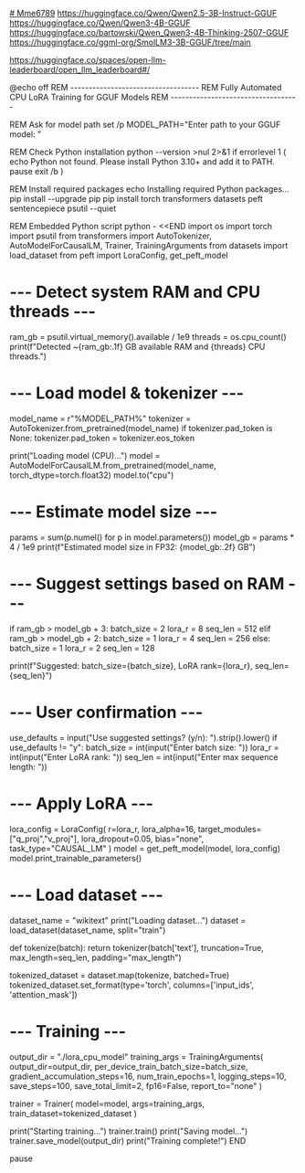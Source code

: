 [# Mme6789](https://huggingface.co/Qwen/Qwen2.5-VL-7B-Instruct)
https://huggingface.co/Qwen/Qwen2.5-3B-Instruct-GGUF
https://huggingface.co/Qwen/Qwen3-4B-GGUF
https://huggingface.co/bartowski/Qwen_Qwen3-4B-Thinking-2507-GGUF
https://huggingface.co/ggml-org/SmolLM3-3B-GGUF/tree/main

https://huggingface.co/spaces/open-llm-leaderboard/open_llm_leaderboard#/



@echo off
REM -----------------------------------
REM Fully Automated CPU LoRA Training for GGUF Models
REM -----------------------------------

REM Ask for model path
set /p MODEL_PATH="Enter path to your GGUF model: "

REM Check Python installation
python --version >nul 2>&1
if errorlevel 1 (
    echo Python not found. Please install Python 3.10+ and add it to PATH.
    pause
    exit /b
)

REM Install required packages
echo Installing required Python packages...
pip install --upgrade pip
pip install torch transformers datasets peft sentencepiece psutil --quiet

REM Embedded Python script
python - <<END
import os
import torch
import psutil
from transformers import AutoTokenizer, AutoModelForCausalLM, Trainer, TrainingArguments
from datasets import load_dataset
from peft import LoraConfig, get_peft_model

# --- Detect system RAM and CPU threads ---
ram_gb = psutil.virtual_memory().available / 1e9
threads = os.cpu_count()
print(f"Detected ~{ram_gb:.1f} GB available RAM and {threads} CPU threads.")

# --- Load model & tokenizer ---
model_name = r"%MODEL_PATH%"
tokenizer = AutoTokenizer.from_pretrained(model_name)
if tokenizer.pad_token is None:
    tokenizer.pad_token = tokenizer.eos_token

print("Loading model (CPU)...")
model = AutoModelForCausalLM.from_pretrained(model_name, torch_dtype=torch.float32)
model.to("cpu")

# --- Estimate model size ---
params = sum(p.numel() for p in model.parameters())
model_gb = params * 4 / 1e9
print(f"Estimated model size in FP32: {model_gb:.2f} GB")

# --- Suggest settings based on RAM ---
if ram_gb > model_gb + 3:
    batch_size = 2
    lora_r = 8
    seq_len = 512
elif ram_gb > model_gb + 2:
    batch_size = 1
    lora_r = 4
    seq_len = 256
else:
    batch_size = 1
    lora_r = 2
    seq_len = 128

print(f"Suggested: batch_size={batch_size}, LoRA rank={lora_r}, seq_len={seq_len}")

# --- User confirmation ---
use_defaults = input("Use suggested settings? (y/n): ").strip().lower()
if use_defaults != "y":
    batch_size = int(input("Enter batch size: "))
    lora_r = int(input("Enter LoRA rank: "))
    seq_len = int(input("Enter max sequence length: "))

# --- Apply LoRA ---
lora_config = LoraConfig(
    r=lora_r,
    lora_alpha=16,
    target_modules=["q_proj","v_proj"],
    lora_dropout=0.05,
    bias="none",
    task_type="CAUSAL_LM"
)
model = get_peft_model(model, lora_config)
model.print_trainable_parameters()

# --- Load dataset ---
dataset_name = "wikitext"
print("Loading dataset...")
dataset = load_dataset(dataset_name, split="train")

def tokenize(batch):
    return tokenizer(batch['text'], truncation=True, max_length=seq_len, padding="max_length")

tokenized_dataset = dataset.map(tokenize, batched=True)
tokenized_dataset.set_format(type='torch', columns=['input_ids', 'attention_mask'])

# --- Training ---
output_dir = "./lora_cpu_model"
training_args = TrainingArguments(
    output_dir=output_dir,
    per_device_train_batch_size=batch_size,
    gradient_accumulation_steps=16,
    num_train_epochs=1,
    logging_steps=10,
    save_steps=100,
    save_total_limit=2,
    fp16=False,
    report_to="none"
)

trainer = Trainer(
    model=model,
    args=training_args,
    train_dataset=tokenized_dataset
)

print("Starting training...")
trainer.train()
print("Saving model...")
trainer.save_model(output_dir)
print("Training complete!")
END

pause
